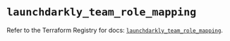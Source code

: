 # `launchdarkly_team_role_mapping`

Refer to the Terraform Registry for docs: [`launchdarkly_team_role_mapping`](https://registry.terraform.io/providers/launchdarkly/launchdarkly/2.18.4/docs/resources/team_role_mapping).
